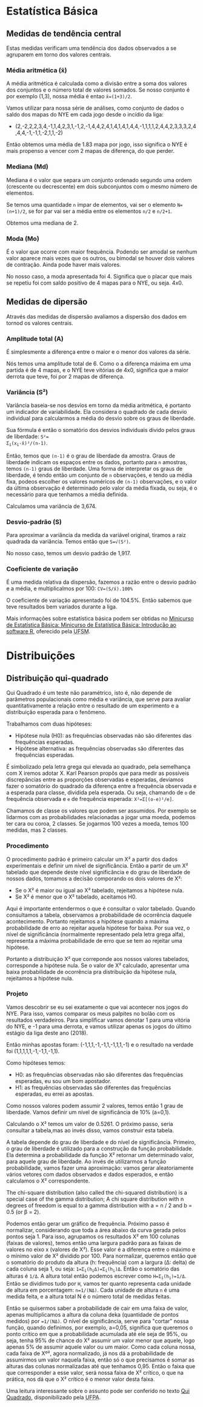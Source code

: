 # Estatística Básica

## Medidas de tendência central

Estas medidas verificam uma tendência dos dados observados a se agruparem em torno dos valores centrais.

### Média aritmética (x̄)

A média aritmética é calculada como a divisão entre a soma dos valores dos conjuntos e o número total de valores somados. Se nosso conjunto é por exemplo (1,3), nossa média é entao <code>x̄=(1+3)/2</code>.

Vamos utilizar para nossa série de análises, como conjunto de dados o saldo dos mapas do NYE em cada jogo desde o incídio da liga: 
- (2,-2,2,2,3,4,-1,1,4,2,3,1,-1,2,-1,4,4,2,4,1,4,1,4,1,4,4,-1,1,1,1,2,4,4,2,3,3,3,2,4,4,4,-1,-1,1,-2,1,1,-2)

Então obtemos uma média de 1.83 mapa por jogo, isso significa o NYE é mais propenso a vencer com 2 mapas de diferença, do que perder.

### Mediana (Md)

Mediana é o valor que separa um conjunto ordenado segundo uma ordem (crescente ou decrescente) em dois subconjuntos com o mesmo número de elementos.

Se temos uma quantidade <code>n</code> ímpar de elementos, vai ser o elemento <code>N=(n+1)/2</code>, se for par vai ser a média entre os elementos <code>n/2</code> e <code>n/2+1</code>.

Obtemos uma mediana de 2.

### Moda (Mo)

É o valor que ocorre com maior frequência. Podendo ser amodal se nenhum valor aparece mais vezes que os outros, ou bimodal se houver dois valores de contração. Ainda pode haver mais valores.

No nosso caso, a moda apresentada foi 4. Significa que o placar que mais se repetiu foi com saldo positivo de 4 mapas para o NYE, ou seja. 4x0.

## Medidas de dipersão

Através das medidas de dispersão avaliamos a dispersão dos dados em tornod os valores centrais.

### Amplitude total (A)

É simplesmente a diferença entre o maior e o menor dos valores da série.

Nós temos uma amplitude total de 6. Como o a diferença máxima em uma partida é de 4 mapas, e o NYE teve vitórias de 4x0, significa que a maior derrota que teve, foi por 2 mapas de diferença.

### Variância (S²)

Variância  baseia-se nos desvios em torno da média aritmética, é portanto um indicador de variabilidade. Ela considera o quadrado de cada desvio individual para calcularmos a média do desvio sobre os graus de liberdade.

Sua fórmula é então o somatório dos desvios individuais divido pelos graus de liberdade: <code>S²= Σ<sub>i</sub>(x<sub>i</sub>-x̄)²/(n-1)</code>.

Então, temos que <code>(n-1)</code> é o grau de liberdade da amostra. Graus de liberdade indicam os espaços entre os dados, portanto para <code>n</code> amostras, temos <code>(n-1)</code> graus de liberdade. Uma forma de interpretar os graus de liberdade, é tendo então um conjunto de <code>n</code> observações, e tendo ua média fixa, podeos escolher os valores numéricos de <code>(n-1)</code> observações, e o valor da última observação é determinado pelo valor da média fixada, ou seja, é o necessário para que tenhamos a média definida.

Calculamos uma variância de 3,674.

### Desvio-padrão (S)

Para aproximar a variância da medida da variável original, tiramos a raiz quadrada da variância. Temos então que <code>S=√(S²)</code>.

No nosso caso, temos um desvio padrão de 1,917.

### Coeficiente de variação

É uma medida relativa da dispersão, fazemos a razão entre o desvio padrão e a média, e multiplicalmos por 100: <code>CV=(S/x̄).100%</code>

O coeficiente de variação apresentado foi de 104.5%. Então sabemos que teve resultados bem variados durante a liga.

Mais informações sobre estatística básica podem ser obtidas no [Minicurso de Estatística Básica: Minicurso de Estatística Básica:
Introdução ao software R](http://www.uft.edu.br/engambiental/prof/catalunha/arquivos/r/r_bruno.pdf), oferecido pela <abbr title="Universidade Federal de Santa Maria">UFSM</abbr>.

# Distribuições

## Distribuição qui-quadrado

Qui Quadrado é um teste não paramétrico, isto é, não depende de parâmetros populacionais como média e variância, que serve para avaliar quantitativamente a relação entre o resultado de um experimento e a distribuição esperada para o fenômeno.

Trabalhamos com duas hipóteses:
- Hipótese nula (H0): as frequências observadas não são diferentes das frequências esperadas.
- Hipótese alternativa: as frequências observadas são diferentes das frequências esperadas.

É simbolizado pela letra grega qui elevada ao quadrado, pela semelhança com X iremos adotar X. Karl Pearson propôs que para medir as possíveis discrepâncias entre as proporções observadas e esperadas, deviamos fazer o somatório do quadrado da diferença entre a frequência observada e a esperada para classe, dividida pela esperada. Ou seja, chamando de <code>o</code> de frequência observada e <code>e</code> de frequência esperada: <code>X²=Σ[(o-e)²/e]</code>. 

Chamamos de classe os  valores que podem ser assumidos. Por exemplo se lidarmos com as probabilidades relacionadas a jogar uma moeda, podemos ter cara ou coroa, 2 classes. Se jogarmos 100 vezes a moeda, temos 100 medidas, mas 2 classes.

### Procedimento

O procedimento padrão é primeiro calcular um X² a partir dos dados experimentais e definir um nível de significância. Então a partir de um X² tabelado que depende deste nível significância e do grau de liberdade de nossos dados, tomamos a decisão comporando os dois valores de X²:

- Se o X² é maior ou igual ao X² tabelado, rejeitamos a hipótese nula.
- Se X² é menor que o X² tabelado, aceitamos H0.

Aqui é importante entendermos o que é consultar o valor tabelado. Quando consultamos a tabela, observamos a probabilidade de ocorrência daquele acontecimento. Portanto rejeitamos a hipótese quando a máxima probabilidade de erro ao rejeitar aquela hipótese for baixa.
Por sua vez, o nível de significância (normalmente representado pela letra grega alfa), representa a máxima probabilidade de erro que se tem ao rejeitar uma hipótese.

Portanto a distribuição X² que correponde aos nossos valores tabelados, corresponde a hipótese nula. Se o valor de X² calculado, apresentar uma baixa probabilidade de ocorrência pra distribuição da hipótese nula, rejeitamos a hipótese nula.

### Projeto

Vamos descobrir se eu sei exatamente o que vai acontecer nos jogos do NYE. Para isso, vamos comparar os meus palpites no bolão com os resultados verdadeiros. Para simplificar vamos denotar 1 para uma vitória do NYE, e -1 para uma derrota, e vamos utilizar apenas os jogos do último estágio da liga deste ano (2018).

Então minhas apostas foram: (-1,1,1,-1,-1,1,-1,1,1,-1) e o resultado na verdade foi (1,1,1,1,1,-1,-1,1,-1,1). 

Como hipóteses temos:

- H0: as frequências observadas não são diferentes das frequências esperadas, eu sou um bom apostador.
- H1: as frequências observadas são diferentes das frequências esperadas, eu errei as apostas.

Como nossos valores podem assumir 2 valores, temos então 1 grau de liberdade. Vamos definir um nível de significância de 10% (a=0,1). 

Calculando o X² temos um valor de 0.5261. O próximo passo, seria consultar a tabela,mas ao invés disso, vamos construir esta tabela.

A tabela depende do grau de liberdade e do nível de significância. Primeiro, o grau de liberdade é utilizado para a construção da função probabilidade. Ela determina a probabilidade da função X² retornar um determinado valor, para aquele grau de liberdade. Ao invés de utilizarmos a função probabilidade, vamos fazer uma aproximação: vamos gerar aleatoriamente vários vetores com dados observados e dados esperados, e então calculamos o X² correspondente.

The chi-square distribution (also called the chi-squared distribution) is a special case of the gamma distribution; A chi square distribution with n degrees of freedom is equal to a gamma distribution with a = n / 2 and b = 0.5 (or β = 2).

Podemos então gerar um gráfico de frequência. Próximo passo é normalizar, considerando que toda a área abaixo da curva gerada pelos pontos seja 1. Para isso, agrupamos os resultados X² em 100 colunas (faixas de valores), temos então uma largura padrão para as faixas de valores no eixo x (valores de X²). Esse valor é a diferença entre o máximo e o mínimo valor de X² dividido por 100. Para normalizar, queremos então que o somatório do produto da altura (h: frequência) com a largura (Δ: delta) de cada coluna seja 1, ou seja: <code>1=Σ<sub>i</sub>(h<sub>i</sub>Δ)=Σ<sub>i</sub>(h<sub>i</sub>)Δ</code>. Então o somatório das alturas é <code>1/Δ</code>. A altura total então podemos escrever como <code>H=Σ<sub>i</sub>(h<sub>i</sub>)=1/Δ</code>. Então se dividimos tudo por <code>H</code>, vamos ter quanto representa cada unidade de altura em porcentagem: <code>n=1/(NΔ)</code>. Cada unidade de altura <code>n</code> é uma medida feita, e a altura total </code>N</code> é o número total de medidas feitas. 

Então se quisermos saber a probabilidade de cair em uma faixa de valor, apenas multiplicamos a altura da coluna deka (quantidade de pontos medidos) por <code>=1/(NΔ)</code>. O nível de significância, serve para "cortar" nossa função, quando definimos, por exemplo, a=0,05, significa que queremos o ponto crítico em que a probabilidade acumulada até ele seja de 95%, ou seja, tenha 95% de chance do X² assumir um valor menor que aquele, logo apenas 5% de assumir aquele valor ou um maior. Como cada coluna nossa, cada faixa de Xº², agora normalizado, já nos dá a probabilidade de assumirmos um valor naquela faixa, então só o que precisamos é somar as alturas das colunas normalizadas até que tenhamos 0,95. Então o faixa que que corresponder a esse valor, será nossa faixa de X² crítico, o que na prática, nos dá que o X² crítico é o menor valor desta faixa.

Uma leitura interessante sobre o assunto pode ser conferido no texto [Qui Quadrado](http://www.ufpa.br/dicas/biome/biopdf/bioqui.pdf), disponibilizado pela <abbr title="Universidade Federal do Pará">UFPA</abbr>.

